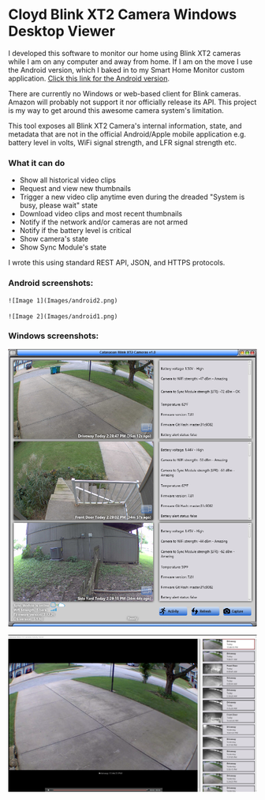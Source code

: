 # Cloyd Blink XT2 Camera Windows Desktop Viewer
I developed this software to monitor our home using Blink XT2 cameras while I am on any computer and away from home. If I am on the move I use the Android version, which I baked in to my Smart Home Monitor custom application. [Click this link for the Android version](https://github.com/ccatanaoan/HomeTempHumidityMonitor). 

There are currently no Windows or web-based client for Blink cameras. Amazon will probably not support it nor officially release its API. This project is my way to get around this awesome camera system's limitation.

This tool exposes all Blink XT2 Camera's internal information, state, and metadata that are not in the official Android/Apple mobile application e.g. battery level in volts, WiFi signal strength, and LFR signal strength etc. 

### What it can do
- Show all historical video clips 
- Request and view new thumbnails
- Trigger a new video clip anytime even during the dreaded "System is busy, please wait" state
- Download video clips and most recent thumbnails
- Notify if the network and/or cameras are not armed
- Notify if the battery level is critical
- Show camera's state
- Show Sync Module's state

I wrote this using standard REST API, JSON, and HTTPS protocols.

### Android screenshots:
    
    ![Image 1](Images/android2.png) 
    
    ![Image 2](Images/android1.png) 

### Windows screenshots:

![Image 3](Images/desktop1.png)

![Image 4](Images/desktop2.png)